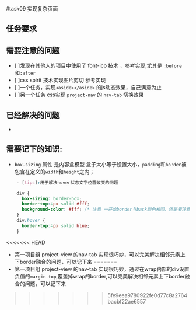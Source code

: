 #task09 实现复杂页面
## 任务要求
## 需要注意的问题
   - [ ]发现在其他人的项目中使用了 font-ico 技术 ，参考实现,尤其是 `:before`和`:after`
   - [ ]css spirit 技术实现图片剪切 参考实现
   - [ ]一个任务，实现`<aside></aside>` 的js动态效果，自己满意为止
   - [ ]另一个任务 css实现 `project-nav` 的 `nav-tab` 切换效果 
    
## 已经解决的问题
   - 

## 需要记下的知识:
- `box-sizing` 属性 是内容盒模型 盒子大小等于设置大小，`padding`和`border`被包含在定义的`width`和`height`之内；

    
```css
    - [tips]:用于解决hover状态文字位置改变的问题

    div {
      box-sizing: border-box;
      border-top:4px solid #fff;
      background-color: #fff; /* 注意 一开始border与back颜色相同，但是要注意居中问题*/
    }
    div:hover {
      border-top:4px solid blue;
    }   
```

<<<<<<< HEAD
- 第一项目组 project-view 的nav-tab 实现很巧妙，可以完美解决相邻元素上下border融合的问题，可以记下来
=======
- 第一项目组 project-view 的nav-tab 实现很巧妙，通过在wrap内部的div设置负值的`margin-top`,覆盖掉wrap的border,可以完美解决相邻元素上下border融合的问题，可以记下来
       
    

>>>>>>> 5fe9eea9780922fe0d77c8a2764bacbf22ae6557

